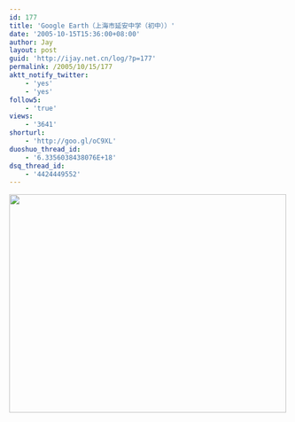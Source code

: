 ```yaml
---
id: 177
title: 'Google Earth（上海市延安中学（初中））'
date: '2005-10-15T15:36:00+08:00'
author: Jay
layout: post
guid: 'http://ijay.net.cn/log/?p=177'
permalink: /2005/10/15/177
aktt_notify_twitter:
    - 'yes'
    - 'yes'
follow5:
    - 'true'
views:
    - '3641'
shorturl:
    - 'http://goo.gl/oC9XL'
duoshuo_thread_id:
    - '6.3356038438076E+18'
dsq_thread_id:
    - '4424449552'
---
```


<a href="http://www.jayxu.com/log/wp-content/uploads/2008/11/y1po2k88_yo-bgljrl4o2lhxescvyryteluap-gsj461okirl-skcul5jaaehibuoxozdkn0ct823pcoljrdc3wxw.jpg"><img class="alignnone size-full wp-image-1185" title="y1po2k88_yo-bgljrl4o2lhxescvyryteluap-gsj461okirl-skcul5jaaehibuoxozdkn0ct823pcoljrdc3wxw" src="http://www.jayxu.com/log/wp-content/uploads/2008/11/y1po2k88_yo-bgljrl4o2lhxescvyryteluap-gsj461okirl-skcul5jaaehibuoxozdkn0ct823pcoljrdc3wxw.jpg" alt="" width="500" height="394" /></a>